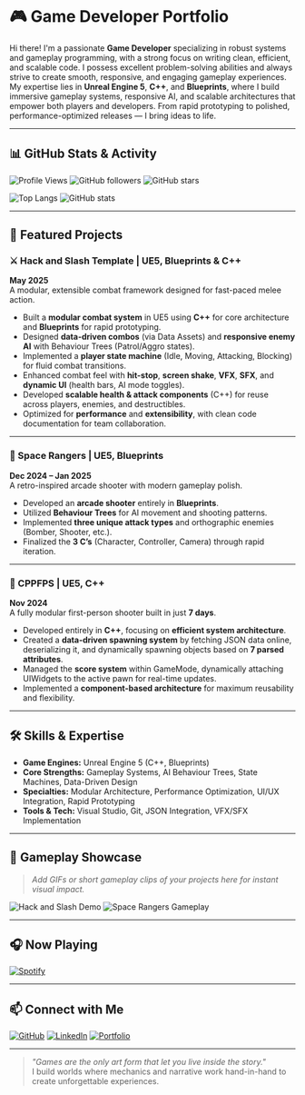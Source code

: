 # 🎮 Game Developer Portfolio

Hi there! I'm a passionate **Game Developer** specializing in robust systems and gameplay programming, with a strong focus on writing clean, efficient, and scalable code. I possess excellent problem-solving abilities and always strive to create smooth, responsive, and engaging gameplay experiences. My expertise lies in **Unreal Engine 5**, **C++**, and **Blueprints**, where I build immersive gameplay systems, responsive AI, and scalable architectures that empower both players and developers. From rapid prototyping to polished, performance-optimized releases — I bring ideas to life.

---

## 📊 GitHub Stats & Activity

![Profile Views](https://komarev.com/ghpvc/?username=YourGitHubUsername&color=blueviolet)
![GitHub followers](https://img.shields.io/github/followers/YourGitHubUsername?label=Followers&style=social)
![GitHub stars](https://img.shields.io/github/stars/YourGitHubUsername?affiliations=OWNER%2CCOLLABORATOR&style=social)

![Top Langs](https://github-readme-stats.vercel.app/api/top-langs/?username=YourGitHubUsername&layout=compact&theme=tokyonight)
![GitHub stats](https://github-readme-stats.vercel.app/api?username=YourGitHubUsername&show_icons=true&theme=tokyonight)

---

## 🚀 Featured Projects

### ⚔️ Hack and Slash Template | UE5, Blueprints & C++  
**May 2025**  
A modular, extensible combat framework designed for fast-paced melee action.

- Built a **modular combat system** in UE5 using **C++** for core architecture and **Blueprints** for rapid prototyping.
- Designed **data-driven combos** (via Data Assets) and **responsive enemy AI** with Behaviour Trees (Patrol/Aggro states).
- Implemented a **player state machine** (Idle, Moving, Attacking, Blocking) for fluid combat transitions.
- Enhanced combat feel with **hit-stop**, **screen shake**, **VFX**, **SFX**, and **dynamic UI** (health bars, AI mode toggles).
- Developed **scalable health & attack components** (C++) for reuse across players, enemies, and destructibles.
- Optimized for **performance** and **extensibility**, with clean code documentation for team collaboration.

---

### 🚀 Space Rangers | UE5, Blueprints  
**Dec 2024 – Jan 2025**  
A retro-inspired arcade shooter with modern gameplay polish.

- Developed an **arcade shooter** entirely in **Blueprints**.
- Utilized **Behaviour Trees** for AI movement and shooting patterns.
- Implemented **three unique attack types** and orthographic enemies (Bomber, Shooter, etc.).
- Finalized the **3 C’s** (Character, Controller, Camera) through rapid iteration.

---

### 🔫 CPPFPS | UE5, C++  
**Nov 2024**  
A fully modular first-person shooter built in just **7 days**.

- Developed entirely in **C++**, focusing on **efficient system architecture**.
- Created a **data-driven spawning system** by fetching JSON data online, deserializing it, and dynamically spawning objects based on **7 parsed attributes**.
- Managed the **score system** within GameMode, dynamically attaching UIWidgets to the active pawn for real-time updates.
- Implemented a **component-based architecture** for maximum reusability and flexibility.

---

## 🛠️ Skills & Expertise

- **Game Engines:** Unreal Engine 5 (C++, Blueprints)
- **Core Strengths:** Gameplay Systems, AI Behaviour Trees, State Machines, Data-Driven Design
- **Specialties:** Modular Architecture, Performance Optimization, UI/UX Integration, Rapid Prototyping
- **Tools & Tech:** Visual Studio, Git, JSON Integration, VFX/SFX Implementation

---

## 🎥 Gameplay Showcase

> _Add GIFs or short gameplay clips of your projects here for instant visual impact._

![Hack and Slash Demo](https://media.giphy.com/media/your-gif-link/giphy.gif)
![Space Rangers Gameplay](https://media.giphy.com/media/your-gif-link/giphy.gif)

---

## 🎧 Now Playing

[![Spotify](https://novatorem.vercel.app/api/spotify)](https://open.spotify.com/user/yourspotifyusername)

---

## 📫 Connect with Me

[![GitHub](https://img.shields.io/badge/GitHub-000?logo=github&logoColor=fff)](https://github.com/YourGitHubUsername)
[![LinkedIn](https://img.shields.io/badge/LinkedIn-0A66C2?logo=linkedin&logoColor=fff)](https://linkedin.com/in/yourlinkedin)
[![Portfolio](https://img.shields.io/badge/Portfolio-FF7139?logo=firefox&logoColor=fff)](https://yourportfolio.com)

---

> _"Games are the only art form that let you live inside the story."_  
> I build worlds where mechanics and narrative work hand-in-hand to create unforgettable experiences.
